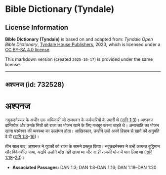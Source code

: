 # Bible Dictionary (Tyndale)

## License Information

**Bible Dictionary (Tyndale)** is based on and adapted from: _Tyndale Open Bible Dictionary_, [Tyndale House Publishers](https://tyndaleopenresources.com/), 2023, which is licensed under a [CC BY-SA 4.0 license](https://creativecommons.org/licenses/by-sa/4.0/legalcode.en).

This markdown version (created `2025-10-17`) is provided under the same license.



--------------------------------

## अश्पनज (id: 732528)

अश्पनज
======

नबूकदनेस्सर के अधीन एक अधिकारी जो राजभवन के कर्मचारियों के प्रभारी थे ([दानि 1:3](https://ref.ly/Dan1:3))। अश्पनज दानिय्येल और उनके मित्रों को राजा का भोजन खाने के लिए मजबूर करना चाहते थे। अन्यजाति का भोजन खाना परमेश्वर की व्यवस्था का उल्लंघन होता। आखिरकार, उन्होंने उन्हें अपने हिसाब से खाने की अनुमति दे दी ([दानि 1:8](https://ref.ly/Dan1:8-Dan1:16)–[16](https://ref.ly/Dan1:8-Dan1:16))।

तीन साल बाद, अश्पनज ने युवकों को राजा के सामने प्रस्तुत किया। नबूकदनेस्सर ने उन्हें अत्यन्त बुद्धिमान और विवेकशील पाया, यद्यपि उन्होंने माँस नहीं खाया था और ना ही राजसी भोज में भाग लिया था ([दानि 1:18](https://ref.ly/Dan1:18-Dan1:20)–[20](https://ref.ly/Dan1:18-Dan1:20))।

* **Associated Passages:** DAN 1:3; DAN 1:8–DAN 1:16; DAN 1:18–DAN 1:20

